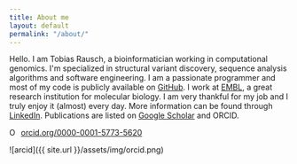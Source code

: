 ```yaml
---
title: About me
layout: default
permalink: "/about/"
---
```


Hello. I am Tobias Rausch, a bioinformatician working in computational genomics. I'm specialized in structural variant discovery, sequence analysis algorithms and software engineering. I am a passionate programmer and most of my code is publicly available on [GitHub](https://github.com/tobiasrausch). I work at [EMBL](https://www.embl.de/), a great research institution for molecular biology. I am very thankful for my job and I truly enjoy it (almost) every day. More information can be found through [LinkedIn](https://de.linkedin.com/in/tobias-rausch-48659a80). Publications are listed on [Google Scholar](https://scholar.google.de/citations?user=fQ1VoZEAAAAJ) and ORCID.

<a href="https://orcid.org/0000-0001-5773-5620" target="orcid.widget" rel="noopener noreferrer" style="vertical-align:top;"><img src="https://orcid.org/sites/default/files/images/orcid_16x16.png" style="width:1em;margin-right:.5em;" alt="ORCID iD icon">orcid.org/0000-0001-5773-5620</a>

![arcid]({{ site.url }}/assets/img/orcid.png)
